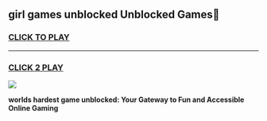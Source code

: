 
## girl games unblocked Unblocked Games👋
<h3>
<a href="https://premium.freeplayer.one?title=girl_games_unblocked&ref=16F">CLICK TO PLAY</a></h3>
<hr>

<h3>
<a href="https://premium.freeplayer.one?title=girl_games_unblocked&ref=16F">CLICK 2 PLAY</a>
  
</h3>

<a href="https://premium.freeplayer.one?title=girl_games_unblocked&ref=16F/"><img src="https://clearcache.store/games.png"></a>


**worlds hardest game unblocked: Your Gateway to Fun and Accessible Online Gaming**
